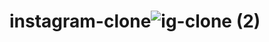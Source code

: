 # instagram-clone![ig-clone (2)](https://user-images.githubusercontent.com/114948215/199345482-8bf0bc76-f986-411e-af21-2043cf7c3ebc.png)
